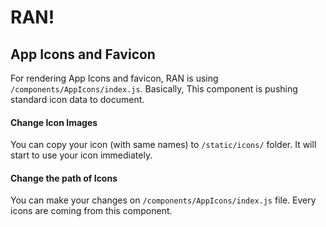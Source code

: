 # RAN!

## App Icons and Favicon

For rendering App Icons and favicon, RAN is using ```/components/AppIcons/index.js```. Basically, This component is pushing standard icon data to document.

#### Change Icon Images

You can copy your icon (with same names) to ```/static/icons/``` folder. It will start to use your icon immediately.

#### Change the path of Icons

You can make your changes on ```/components/AppIcons/index.js``` file. Every icons are coming from this component.
